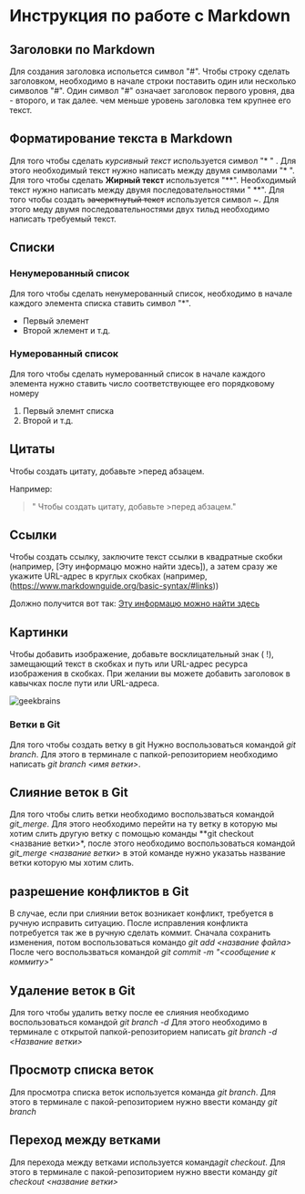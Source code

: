 # Инструкция по работе с Markdown

## Заголовки по Markdown 
Для создания заголовка испольется символ "#". Чтобы строку сделать заголовком, необходимо в начале строки поставить один или несколько символов "#". Один символ "#" означает заголовок первого уровня, два - второго, и так далее. чем меньше уровень заголовка тем крупнее его текст.

## Форматирование текста в Markdown
Для того чтобы сделать *курсивный текст* используется символ "* " . Для этого необходимый текст нужно написать между двумя символами "* ". Для того чтобы сделать **Жирный текст** используется "**". Необходимый текст нужно написать между двумя последовательностями " **". Для того чтобы создать ~~зачерктнутый текст~~ используется символ ~. Для этого меду двумя последовательностями двух тильд необходимо написать требуемый текст.
## Списки
### Ненумерованный список
Для того чтобы сделать ненумерованный список, необходимо в начале каждого элемента списка ставить символ "*".
* Первый элемент
* Второй жлемент и т.д.
### Нумерованный список
Для того чтобы сделать нумерованный список в начале каждого элемента нужно ставить число соответствующее его порядковому номеру
1. Первый элемнт списка
2. Второй и т.д.
## Цитаты
Чтобы создать цитату, добавьте >перед абзацем.

Например:

> " Чтобы создать цитату, добавьте >перед абзацем."

## Ссылки 
Чтобы создать ссылку, заключите текст ссылки в квадратные скобки (например, [Эту информацю можно найти здесь]), а затем сразу же укажите URL-адрес в круглых скобках (например, (https://www.markdownguide.org/basic-syntax/#links))

Должно получится вот так: [Эту информацю можно найти здесь](https://www.markdownguide.org/basic-syntax/#links)

## Картинки
Чтобы добавить изображение, добавьте восклицательный знак ( !), замещающий текст в скобках и путь или URL-адрес ресурса изображения в скобках. При желании вы можете добавить заголовок в кавычках после пути или URL-адреса.

![geekbrains](https://yandex.ru/images/search?text=geekbrains&from=tabbar&pos=1&img_url=http%3A%2F%2Fbegeton.com%2Ffiles%2Fusers-companies%2F120%2F4%2F5%2Fr62PQbTN1BxEEmQmDpkwP4qeYFDVKv5o.jpeg&rpt=simage&lr=4)


### Ветки в Git
Для того чтобы создать ветку в git Нужно воспользоваться командой *git branch*.
Для этого в терминале с папкой-репозиторием необходимо написать *git branch <имя ветки>*. 

## Слияние веток в Git
Для того чтобы слить ветки необходимо воспользваться командой *git_merge*.
Для этого необходимо перейти на ту ветку в которую мы хотим слить другую ветку с помощью команды **git checkout <название ветки>*,
после этого необходимо воспользоваться командой *git_merge <название ветки>* в этой команде нужно указатьь название ветки которую мы хотим слить.

## разрешение конфликтов в Git
В случае, если при слиянии веток возникает конфликт, требуется в ручную исправить ситуацию.
После исправления конфликта потребуется так же в ручную сделать коммит.
Сначала сохранить изменения, потом воспользоваться командо *git add <название файла>*
После чего воспользваться командой *git commit -m "<сообщение к коммиту>"*

## Удаление веток в Git
Для того чтобы удалить ветку после ее слияния необходимо воспользоваться командой *git branch -d*
Для этого необходимо в терминале с открытой папкой-репозиторием написать *git branch -d <Название ветки>*
## Просмотр списка веток
Для просмотра списка веток используется команда *git branch*. Для этого в терминале с пакой-репозиторием нужно ввести команду *git branch*
## Переход между ветками
Для перехода между ветками используется команда*git checkout*. Для этого в терминале с пакой-репозиторием нужно ввести команду *git checkout <название ветки>*